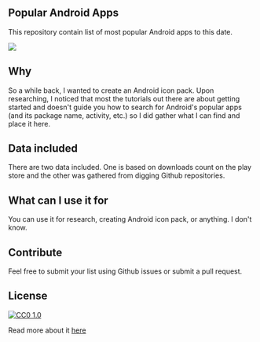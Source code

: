 ## Popular Android Apps

This repository contain list of most popular Android apps to this date.

![](https://media.giphy.com/media/xT39D9WILbIVXOZ7jO/source.gif)

## Why

So a while back, I wanted to create an Android icon pack. Upon researching, I noticed that most the tutorials out there are about getting started and doesn't guide you how to search for Android's popular apps (and its package name, activity, etc.) so I did gather what I can find and place it here.

## Data included

There are two data included. One is based on downloads count on the play store and the other was gathered from digging Github repositories.

## What can I use it for

You can use it for research, creating Android icon pack, or anything. I don't know.

## Contribute

Feel free to submit your list using Github issues or submit a pull request.

## License

[![CC0 1.0](https://licensebuttons.net/p/zero/1.0/88x31.png)](https://creativecommons.org/publicdomain/zero/1.0/)

Read more about it [here](https://creativecommons.org/publicdomain/zero/1.0/)
